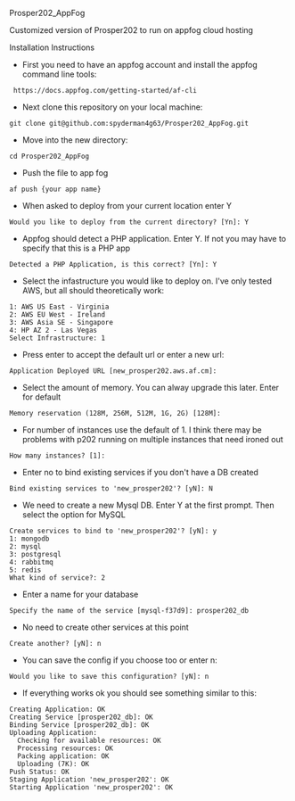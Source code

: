Prosper202_AppFog

Customized version of Prosper202 to run on appfog cloud hosting


Installation Instructions
- First you need to have an appfog account and install the appfog command line tools:
```
 https://docs.appfog.com/getting-started/af-cli
```
- Next clone this repository on your local machine:
```
git clone git@github.com:spyderman4g63/Prosper202_AppFog.git
```
 
- Move into the new directory:
```
cd Prosper202_AppFog
```
- Push the file to app fog

```
af push {your app name}
```

- When asked to deploy from your current location enter Y
```
Would you like to deploy from the current directory? [Yn]: Y
```

- Appfog should detect a PHP application. Enter Y. If not you may have to specify that this is a PHP app
```
Detected a PHP Application, is this correct? [Yn]: Y
```

- Select the infastructure you would like to deploy on. I've only tested AWS, but all should theoretically work:
```
1: AWS US East - Virginia
2: AWS EU West - Ireland
3: AWS Asia SE - Singapore
4: HP AZ 2 - Las Vegas
Select Infrastructure: 1
```

- Press enter to accept the default url or enter a new url:
```
Application Deployed URL [new_prosper202.aws.af.cm]: 
```

- Select the amount of memory. You can alway upgrade this later. Enter for default
```
Memory reservation (128M, 256M, 512M, 1G, 2G) [128M]: 
```

- For number of instances use the default of 1. I think there may be problems with p202 running on multiple instances that need ironed out
```
How many instances? [1]: 
```

- Enter no to bind existing services if you don't have a DB created
```
Bind existing services to 'new_prosper202'? [yN]: N
```

- We need to create a new Mysql DB. Enter Y at the first prompt. Then select the option for MySQL
```
Create services to bind to 'new_prosper202'? [yN]: y
1: mongodb
2: mysql
3: postgresql
4: rabbitmq
5: redis
What kind of service?: 2
```

- Enter a name for your database
```
Specify the name of the service [mysql-f37d9]: prosper202_db
```

- No need to create other services at this point
```
Create another? [yN]: n
```

- You can save the config if you choose too or enter n:
```
Would you like to save this configuration? [yN]: n
````

- If everything works ok you should see something similar to this:
```
Creating Application: OK
Creating Service [prosper202_db]: OK
Binding Service [prosper202_db]: OK
Uploading Application:
  Checking for available resources: OK
  Processing resources: OK
  Packing application: OK
  Uploading (7K): OK   
Push Status: OK
Staging Application 'new_prosper202': OK                                        
Starting Application 'new_prosper202': OK 
```
